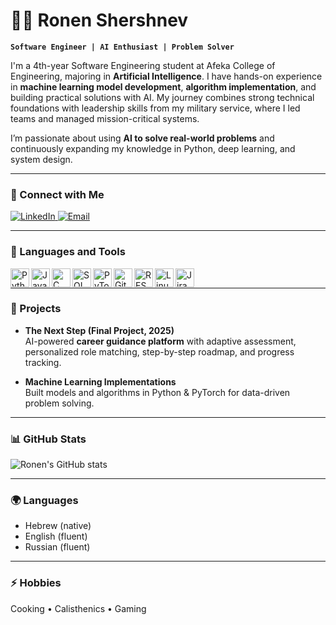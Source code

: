 # 👨‍💻 Ronen Shershnev

**`Software Engineer | AI Enthusiast | Problem Solver`**

I'm a 4th-year Software Engineering student at Afeka College of Engineering, majoring in **Artificial Intelligence**. I have hands-on experience in **machine learning model development**, **algorithm implementation**, and building practical solutions with AI. My journey combines strong technical foundations with leadership skills from my military service, where I led teams and managed mission-critical systems.  

I’m passionate about using **AI to solve real-world problems** and continuously expanding my knowledge in Python, deep learning, and system design.  

---

### 🔗 Connect with Me

<p align="left">
  <a href="https://www.linkedin.com/in/ronen-shershnev-079b88382/">
    <img alt="LinkedIn" title="Connect on LinkedIn" src="https://custom-icon-badges.demolab.com/badge/-LinkedIn-blue?style=for-the-badge&logo=linkedin&logoColor=white"/>
  </a>
  <a href="mailto:xendone1@gmail.com">
    <img alt="Email" title="Email me" src="https://custom-icon-badges.demolab.com/badge/-Email-red?style=for-the-badge&logo=gmail&logoColor=white"/>
  </a>
</p>

---

### 🧰 Languages and Tools

<img align="left" alt="Python" width="30px" src="https://cdn.jsdelivr.net/gh/devicons/devicon/icons/python/python-original.svg"/>
<img align="left" alt="Java" width="30px" src="https://cdn.jsdelivr.net/gh/devicons/devicon/icons/java/java-original.svg"/>
<img align="left" alt="C" width="30px" src="https://cdn.jsdelivr.net/gh/devicons/devicon/icons/c/c-original.svg"/>
<img align="left" alt="SQL" width="30px" src="https://cdn.jsdelivr.net/gh/devicons/devicon/icons/mysql/mysql-original.svg"/>
<img align="left" alt="PyTorch" width="30px" src="https://cdn.jsdelivr.net/gh/devicons/devicon/icons/pytorch/pytorch-original.svg"/>
<img align="left" alt="Git" width="30px" src="https://cdn.jsdelivr.net/gh/devicons/devicon/icons/git/git-original.svg"/>
<img align="left" alt="REST API" width="30px" src="https://cdn.jsdelivr.net/gh/devicons/devicon/icons/fastapi/fastapi-original.svg"/>
<img align="left" alt="Linux" width="30px" src="https://cdn.jsdelivr.net/gh/devicons/devicon/icons/linux/linux-original.svg"/>
<img align="left" alt="Jira" width="30px" src="https://cdn.jsdelivr.net/gh/devicons/devicon/icons/jira/jira-original.svg"/>
<br/>

---

### 📌 Projects

- **The Next Step (Final Project, 2025)**  
  AI-powered **career guidance platform** with adaptive assessment, personalized role matching, step-by-step roadmap, and progress tracking.

- **Machine Learning Implementations**  
  Built models and algorithms in Python & PyTorch for data-driven problem solving.

---

### 📊 GitHub Stats

![Ronen's GitHub stats](https://github-readme-stats.vercel.app/api?username=YOUR_GITHUB_USERNAME&show_icons=true&theme=gruvbox)

---

### 🌍 Languages

- Hebrew (native)  
- English (fluent)  
- Russian (fluent)  

---

### ⚡ Hobbies

Cooking • Calisthenics • Gaming